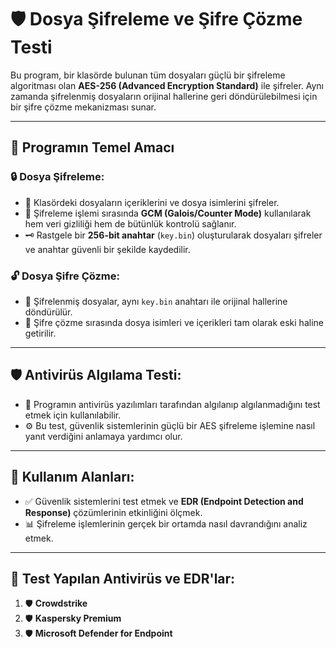 # 🛡️ Dosya Şifreleme ve Şifre Çözme Testi

Bu program, bir klasörde bulunan tüm dosyaları güçlü bir şifreleme algoritması olan **AES-256 (Advanced Encryption Standard)** ile şifreler. Aynı zamanda şifrelenmiş dosyaların orijinal hallerine geri döndürülebilmesi için bir şifre çözme mekanizması sunar. 

---

## 🎯 Programın Temel Amacı

### 🔒 **Dosya Şifreleme:**
- 📁 Klasördeki dosyaların içeriklerini ve dosya isimlerini şifreler.
- 🔐 Şifreleme işlemi sırasında **GCM (Galois/Counter Mode)** kullanılarak hem veri gizliliği hem de bütünlük kontrolü sağlanır.
- 🗝️ Rastgele bir **256-bit anahtar** (`key.bin`) oluşturularak dosyaları şifreler ve anahtar güvenli bir şekilde kaydedilir.

### 🔓 **Dosya Şifre Çözme:**
- 🔄 Şifrelenmiş dosyalar, aynı `key.bin` anahtarı ile orijinal hallerine döndürülür.
- 📝 Şifre çözme sırasında dosya isimleri ve içerikleri tam olarak eski haline getirilir.

---

## 🛡️ **Antivirüs Algılama Testi:**
- 🧐 Programın antivirüs yazılımları tarafından algılanıp algılanmadığını test etmek için kullanılabilir.
- ⚙️ Bu test, güvenlik sistemlerinin güçlü bir AES şifreleme işlemine nasıl yanıt verdiğini anlamaya yardımcı olur.

---

## 💼 **Kullanım Alanları:**
- ✅ Güvenlik sistemlerini test etmek ve **EDR (Endpoint Detection and Response)** çözümlerinin etkinliğini ölçmek.
- 📊 Şifreleme işlemlerinin gerçek bir ortamda nasıl davrandığını analiz etmek.

---

## 🧪 **Test Yapılan Antivirüs ve EDR'lar:**
1. 🛡️ **Crowdstrike**
2. 🛡️ **Kaspersky Premium**
3. 🛡️ **Microsoft Defender for Endpoint**
